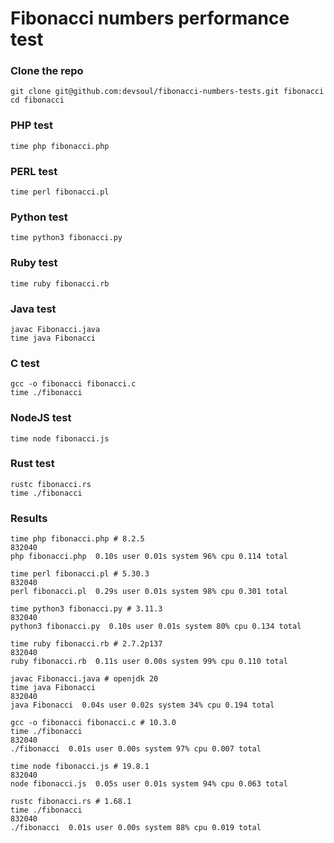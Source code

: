 Fibonacci numbers performance test
==================================

### Clone the repo
	git clone git@github.com:devsoul/fibonacci-numbers-tests.git fibonacci
	cd fibonacci
	
### PHP test
	time php fibonacci.php

### PERL test
	time perl fibonacci.pl
	
### Python test
	time python3 fibonacci.py

### Ruby test
	time ruby fibonacci.rb
	
### Java test
    javac Fibonacci.java 
    time java Fibonacci 

### C test
    gcc -o fibonacci fibonacci.c
    time ./fibonacci

### NodeJS test
    time node fibonacci.js

### Rust test
    rustc fibonacci.rs
    time ./fibonacci

### Results
    time php fibonacci.php # 8.2.5
    832040
    php fibonacci.php  0.10s user 0.01s system 96% cpu 0.114 total

    time perl fibonacci.pl # 5.30.3
    832040
    perl fibonacci.pl  0.29s user 0.01s system 98% cpu 0.301 total

    time python3 fibonacci.py # 3.11.3
    832040
    python3 fibonacci.py  0.10s user 0.01s system 80% cpu 0.134 total

    time ruby fibonacci.rb # 2.7.2p137
    832040
    ruby fibonacci.rb  0.11s user 0.00s system 99% cpu 0.110 total

    javac Fibonacci.java # openjdk 20
    time java Fibonacci
    832040
    java Fibonacci  0.04s user 0.02s system 34% cpu 0.194 total

    gcc -o fibonacci fibonacci.c # 10.3.0
    time ./fibonacci
    832040
    ./fibonacci  0.01s user 0.00s system 97% cpu 0.007 total

    time node fibonacci.js # 19.8.1
    832040
    node fibonacci.js  0.05s user 0.01s system 94% cpu 0.063 total

    rustc fibonacci.rs # 1.68.1
    time ./fibonacci
    832040
    ./fibonacci  0.01s user 0.00s system 88% cpu 0.019 total